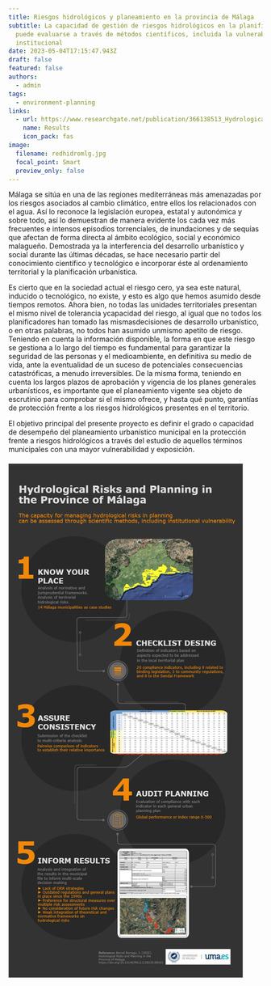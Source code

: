 ```yaml
---
title: Riesgos hidrológicos y planeamiento en la provincia de Málaga
subtitle: La capacidad de gestión de riesgos hidrológicos en la planificación
  puede evaluarse a través de métodos científicos, incluida la vulnerabilidad
  institucional
date: 2023-05-04T17:15:47.943Z
draft: false
featured: false
authors:
  - admin
tags:
  - environment-planning
links:
  - url: https://www.researchgate.net/publication/366138513_Hydrological_Risks_and_Planning_in_the_Province_of_Malaga?channel=doi&linkId=6392f72ce42faa7e75aca2e6&showFulltext=true#fullTextFileContent
    name: Results
    icon_pack: fas
image:
  filename: redhidromlg.jpg
  focal_point: Smart
  preview_only: false
---
```

Málaga se sitúa en una de las regiones mediterráneas más amenazadas por los riesgos asociados al cambio climático, entre ellos los relacionados con el agua. Así lo reconoce la legislación europea, estatal y autonómica y sobre todo, así lo demuestran de manera evidente los cada vez más frecuentes e intensos episodios torrenciales, de inundaciones y de sequías que afectan de forma directa al ámbito ecológico, social y económico malagueño. Demostrada ya la interferencia del desarrollo urbanístico y social durante las últimas décadas, se hace necesario partir del conocimiento científico y tecnológico e incorporar éste al ordenamiento territorial y la planificación urbanística.

Es cierto que en la sociedad actual el riesgo cero, ya sea este natural, inducido o tecnológico, no existe, y esto es algo que hemos asumido desde tiempos remotos. Ahora bien, no todas las unidades territoriales presentan el mismo nivel de tolerancia ycapacidad del riesgo, al igual que no todos los planificadores han tomado las mismasdecisiones de desarrollo urbanístico, o en otras palabras, no todos han asumido unmismo apetito de riesgo. Teniendo en cuenta la información disponible, la forma en que este riesgo se gestiona a lo largo del tiempo es fundamental para garantizar la seguridad de las personas y el medioambiente, en definitiva su medio de vida, ante la eventualidad de un suceso de potenciales consecuencias catastróficas, a menudo irreversibles. De la misma forma, teniendo en cuenta los largos plazos de aprobación y vigencia de los planes generales urbanísticos, es importante que el planeamiento vigente sea objeto de escrutinio para comprobar si el mismo ofrece, y hasta qué punto, garantías de protección frente a los riesgos hidrológicos presentes en el territorio.

El objetivo principal del presente proyecto es definir el grado o capacidad de desempeño del planeamiento urbanístico municipal en la protección frente a riesgos hidrológicos a través del estudio de aquellos términos municipales con una mayor vulnerabilidad y exposición. 

![](tfm_hydrological2.png)